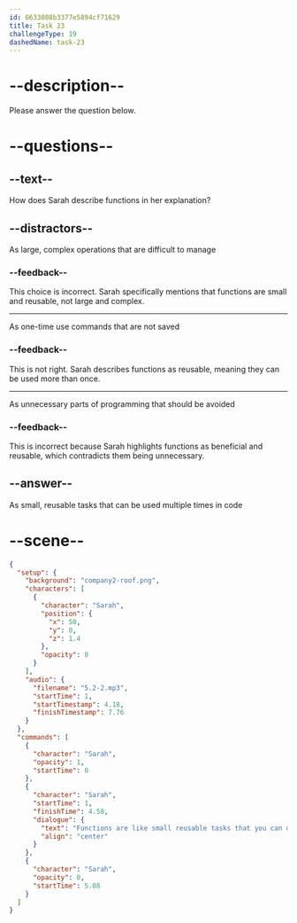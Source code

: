 ```yaml
---
id: 6633008b3377e5894cf71629
title: Task 23
challengeType: 19
dashedName: task-23
---
```


<!-- (Audio) Sarah: Functions are like small, reusable tasks that you can use in your code. -->

# --description--

Please answer the question below.

# --questions--

## --text--

How does Sarah describe functions in her explanation?

## --distractors--

As large, complex operations that are difficult to manage

### --feedback--

This choice is incorrect. Sarah specifically mentions that functions are small and reusable, not large and complex.

---

As one-time use commands that are not saved

### --feedback--

This is not right. Sarah describes functions as reusable, meaning they can be used more than once.

---

As unnecessary parts of programming that should be avoided

### --feedback--

This is incorrect because Sarah highlights functions as beneficial and reusable, which contradicts them being unnecessary.

## --answer--

As small, reusable tasks that can be used multiple times in code

# --scene--

```json
{
  "setup": {
    "background": "company2-roof.png",
    "characters": [
      {
        "character": "Sarah",
        "position": {
          "x": 50,
          "y": 0,
          "z": 1.4
        },
        "opacity": 0
      }
    ],
    "audio": {
      "filename": "5.2-2.mp3",
      "startTime": 1,
      "startTimestamp": 4.18,
      "finishTimestamp": 7.76
    }
  },
  "commands": [
    {
      "character": "Sarah",
      "opacity": 1,
      "startTime": 0
    },
    {
      "character": "Sarah",
      "startTime": 1,
      "finishTime": 4.58,
      "dialogue": {
        "text": "Functions are like small reusable tasks that you can use in your code.",
        "align": "center"
      }
    },
    {
      "character": "Sarah",
      "opacity": 0,
      "startTime": 5.08
    }
  ]
}
```

